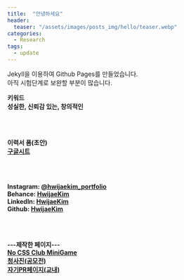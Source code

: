 ```yaml
---
title:  "안녕하세요"
header:
  teaser: "/assets/images/posts_img/hello/teaser.webp"
categories: 
  - Research
tags:
  - update
---
```


Jekyll을 이용하여 Github Pages를 만들었습니다. <br>
아직 시험단계로 보완할 부분이 많습니다.

<b>키워드<b> <br>
성실한, 신뢰감 있는, 창의적인

<br><br>

이력서 폼(초안) <br>
[구글시트][googlesheet]

<br><br>

Instagram: [@hwijaekim_portfolio][instagram-portfolio] <br>
Behance: [HwijaeKim][behance] <br>
LinkedIn: [HwijaeKim][linkedin] <br>
Github: [HwijaeKim][github] <br>

<br><br>

---제작한 페이지--- <br>
[No CSS Club MiniGame][nocssclub] <br>
[청사진(공모전)][blueprint] <br>
[자기PR페이지(교내)][unionpt]


[instagram-portfolio]: https://instagram.com/hwijae_portfolio
[behance]: https://www.behance.net/hwijaekim
[linkedin]: https://www.linkedin.com/in/hwijaekim/
[github]: https://github.com/HwijaeKim

[nocssclub]: https://hwijaekim.github.io/nocssclub_minigame
[blueprint]: https://hwijaekim.github.io/blueprint2024
[unionpt]: https://hwijaekim.github.io/unionpt.github.io

[googlesheet]: https://docs.google.com/spreadsheets/d/16iekyjOCZ4u5HfsAWDzgVfGrRHkdvQHLVTnzvRlXRsc/edit?gid=0#gid=0